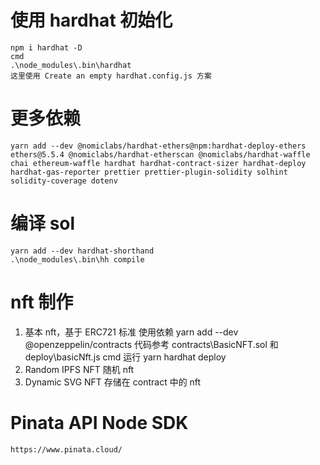 # 使用 hardhat 初始化

```
npm i hardhat -D
cmd
.\node_modules\.bin\hardhat
这里使用 Create an empty hardhat.config.js 方案
```

# 更多依赖

```
yarn add --dev @nomiclabs/hardhat-ethers@npm:hardhat-deploy-ethers ethers@5.5.4 @nomiclabs/hardhat-etherscan @nomiclabs/hardhat-waffle chai ethereum-waffle hardhat hardhat-contract-sizer hardhat-deploy hardhat-gas-reporter prettier prettier-plugin-solidity solhint solidity-coverage dotenv
```

# 编译 sol

```
yarn add --dev hardhat-shorthand
.\node_modules\.bin\hh compile
```

# nft 制作

1. 基本 nft，基于 ERC721 标准
   使用依赖 yarn add --dev @openzeppelin/contracts
   代码参考 contracts\BasicNFT.sol 和 deploy\basicNft.js
   cmd 运行 yarn hardhat deploy
2. Random IPFS NFT
   随机 nft
3. Dynamic SVG NFT
   存储在 contract 中的 nft

# Pinata API Node SDK

```
https://www.pinata.cloud/
```

